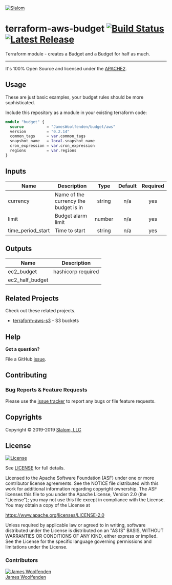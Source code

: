 [![Slalom][logo]](https://slalom.com)

# terraform-aws-budget [![Build Status](https://travis-ci.com/JamesWoolfenden/terraform-aws-budget.svg?branch=master)](https://travis-ci.com/JamesWoolfenden/terraform-aws-budget) [![Latest Release](https://img.shields.io/github/release/JamesWoolfenden/terraform-aws-budget.svg)](https://github.com/JamesWoolfenden/terraform-aws-budget/releases/latest)

Terraform module - creates a Budget and a Budget for half as much.

---

It's 100% Open Source and licensed under the [APACHE2](LICENSE).

## Usage

These are just basic examples, your budget rules should be more sophisticated.

Include this repository as a module in your existing terraform code:

```terraform
module "budget" {
  source          = "JamesWoolfenden/budget/aws"
  version         = "0.2.14"
  common_tags     = var.common_tags
  snapshot_name   = local.snapshot_name
  cron_expression = var.cron_expression
  regions         = var.regions
}
```

<!-- BEGINNING OF PRE-COMMIT-TERRAFORM DOCS HOOK -->
## Inputs

| Name | Description | Type | Default | Required |
|------|-------------|:----:|:-----:|:-----:|
| currency | Name of the currency the budget is in | string | n/a | yes |
| limit | Budget alarm limit | number | n/a | yes |
| time\_period\_start | Time to start | string | n/a | yes |

## Outputs

| Name | Description |
|------|-------------|
| ec2\_budget | hashicorp required |
| ec2\_half\_budget |  |

<!-- END OF PRE-COMMIT-TERRAFORM DOCS HOOK -->

## Related Projects

Check out these related projects.

- [terraform-aws-s3](https://github.com/jameswoolfenden/terraform-aws-s3) - S3 buckets

## Help

**Got a question?**

File a GitHub [issue](https://github.com/JamesWoolfenden/terraform-aws-budget/issues).

## Contributing

### Bug Reports & Feature Requests

Please use the [issue tracker](https://github.com/JamesWoolfenden/terraform-aws-budget/issues) to report any bugs or file feature requests.

## Copyrights

Copyright © 2019-2019 [Slalom, LLC](https://slalom.com)

## License

[![License](https://img.shields.io/badge/License-Apache%202.0-blue.svg)](https://opensource.org/licenses/Apache-2.0)

See [LICENSE](LICENSE) for full details.

Licensed to the Apache Software Foundation (ASF) under one
or more contributor license agreements.  See the NOTICE file
distributed with this work for additional information
regarding copyright ownership.  The ASF licenses this file
to you under the Apache License, Version 2.0 (the
"License"); you may not use this file except in compliance
with the License.  You may obtain a copy of the License at

<https://www.apache.org/licenses/LICENSE-2.0>

Unless required by applicable law or agreed to in writing,
software distributed under the License is distributed on an
"AS IS" BASIS, WITHOUT WARRANTIES OR CONDITIONS OF ANY
KIND, either express or implied.  See the License for the
specific language governing permissions and limitations
under the License.

### Contributors

  [![James Woolfenden][jameswoolfenden_avatar]][jameswoolfenden_homepage]<br/>[James Woolfenden][jameswoolfenden_homepage]

  [jameswoolfenden_homepage]: https://github.com/jameswoolfenden
  [jameswoolfenden_avatar]: https://github.com/jameswoolfenden.png?size=150

[logo]: https://gist.githubusercontent.com/JamesWoolfenden/5c457434351e9fe732ca22b78fdd7d5e/raw/15933294ae2b00f5dba6557d2be88f4b4da21201/slalom-logo.png
[website]: https://slalom.com
[github]: https://github.com/jameswoolfenden
[linkedin]: https://www.linkedin.com/company/slalom-consulting/
[twitter]: https://twitter.com/Slalom

[share_twitter]: https://twitter.com/intent/tweet/?text=terraform-aws-budget&url=https://github.com/JamesWoolfenden/terraform-aws-budget
[share_linkedin]: https://www.linkedin.com/shareArticle?mini=true&title=terraform-aws-budget&url=https://github.com/JamesWoolfenden/terraform-aws-budget
[share_reddit]: https://reddit.com/submit/?url=https://github.com/JamesWoolfenden/terraform-aws-budget
[share_facebook]: https://facebook.com/sharer/sharer.php?u=https://github.com/JamesWoolfenden/terraform-aws-budget
[share_email]: mailto:?subject=terraform-aws-budget&body=https://github.com/JamesWoolfenden/terraform-aws-budget
